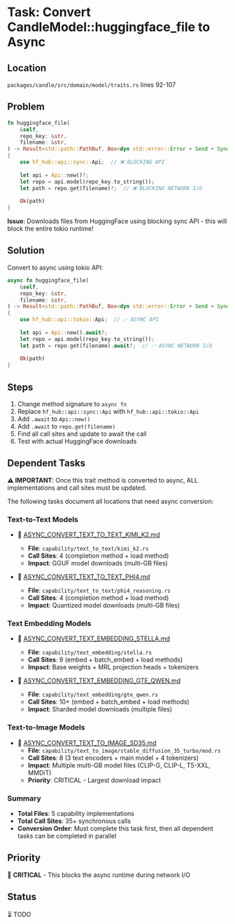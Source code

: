 # Task: Convert CandleModel::huggingface_file to Async

## Location
`packages/candle/src/domain/model/traits.rs` lines 92-107

## Problem
```rust
fn huggingface_file(
    &self,
    repo_key: &str,
    filename: &str,
) -> Result<std::path::PathBuf, Box<dyn std::error::Error + Send + Sync>>
{
    use hf_hub::api::sync::Api;  // ❌ BLOCKING API
    
    let api = Api::new()?;
    let repo = api.model(repo_key.to_string());
    let path = repo.get(filename)?;  // ❌ BLOCKING NETWORK I/O
    
    Ok(path)
}
```

**Issue**: Downloads files from HuggingFace using blocking sync API - this will block the entire tokio runtime!

## Solution
Convert to async using tokio API:

```rust
async fn huggingface_file(
    &self,
    repo_key: &str,
    filename: &str,
) -> Result<std::path::PathBuf, Box<dyn std::error::Error + Send + Sync>>
{
    use hf_hub::api::tokio::Api;  // ✅ ASYNC API
    
    let api = Api::new().await?;
    let repo = api.model(repo_key.to_string());
    let path = repo.get(filename).await?;  // ✅ ASYNC NETWORK I/O
    
    Ok(path)
}
```

## Steps
1. Change method signature to `async fn`
2. Replace `hf_hub::api::sync::Api` with `hf_hub::api::tokio::Api`
3. Add `.await` to `Api::new()`
4. Add `.await` to `repo.get(filename)`
5. Find all call sites and update to await the call
6. Test with actual HuggingFace downloads

## Dependent Tasks
**⚠️ IMPORTANT**: Once this trait method is converted to async, ALL implementations and call sites must be updated.

The following tasks document all locations that need async conversion:

### Text-to-Text Models
- 📄 [ASYNC_CONVERT_TEXT_TO_TEXT_KIMI_K2.md](./ASYNC_CONVERT_TEXT_TO_TEXT_KIMI_K2.md)
  - **File**: `capability/text_to_text/kimi_k2.rs`
  - **Call Sites**: 4 (completion method + load method)
  - **Impact**: GGUF model downloads (multi-GB files)

- 📄 [ASYNC_CONVERT_TEXT_TO_TEXT_PHI4.md](./ASYNC_CONVERT_TEXT_TO_TEXT_PHI4.md)
  - **File**: `capability/text_to_text/phi4_reasoning.rs`
  - **Call Sites**: 4 (completion method + load method)
  - **Impact**: Quantized model downloads (multi-GB files)

### Text Embedding Models
- 📄 [ASYNC_CONVERT_TEXT_EMBEDDING_STELLA.md](./ASYNC_CONVERT_TEXT_EMBEDDING_STELLA.md)
  - **File**: `capability/text_embedding/stella.rs`
  - **Call Sites**: 9 (embed + batch_embed + load methods)
  - **Impact**: Base weights + MRL projection heads + tokenizers

- 📄 [ASYNC_CONVERT_TEXT_EMBEDDING_GTE_QWEN.md](./ASYNC_CONVERT_TEXT_EMBEDDING_GTE_QWEN.md)
  - **File**: `capability/text_embedding/gte_qwen.rs`
  - **Call Sites**: 10+ (embed + batch_embed + load methods)
  - **Impact**: Sharded model downloads (multiple files)

### Text-to-Image Models
- 📄 [ASYNC_CONVERT_TEXT_TO_IMAGE_SD35.md](./ASYNC_CONVERT_TEXT_TO_IMAGE_SD35.md)
  - **File**: `capability/text_to_image/stable_diffusion_35_turbo/mod.rs`
  - **Call Sites**: 8 (3 text encoders + main model + 4 tokenizers)
  - **Impact**: Multiple multi-GB model files (CLIP-G, CLIP-L, T5-XXL, MMDiT)
  - **Priority**: CRITICAL - Largest download impact

### Summary
- **Total Files**: 5 capability implementations
- **Total Call Sites**: 35+ synchronous calls
- **Conversion Order**: Must complete this task first, then all dependent tasks can be completed in parallel

## Priority
🔴 **CRITICAL** - This blocks the async runtime during network I/O

## Status
⏳ TODO
